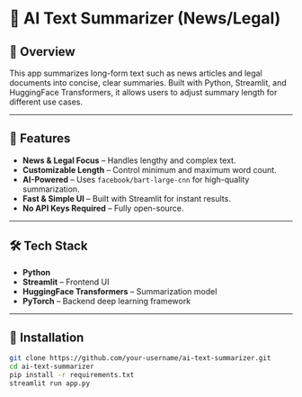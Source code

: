# 🧠 AI Text Summarizer (News/Legal)

## 📌 Overview
This app summarizes long-form text such as news articles and legal documents into concise, clear summaries. Built with Python, Streamlit, and HuggingFace Transformers, it allows users to adjust summary length for different use cases.

---

## 🚀 Features
- **News & Legal Focus** – Handles lengthy and complex text.
- **Customizable Length** – Control minimum and maximum word count.
- **AI-Powered** – Uses `facebook/bart-large-cnn` for high-quality summarization.
- **Fast & Simple UI** – Built with Streamlit for instant results.
- **No API Keys Required** – Fully open-source.

---

## 🛠 Tech Stack
- **Python**
- **Streamlit** – Frontend UI
- **HuggingFace Transformers** – Summarization model
- **PyTorch** – Backend deep learning framework

---

## 📂 Installation

```bash
git clone https://github.com/your-username/ai-text-summarizer.git
cd ai-text-summarizer
pip install -r requirements.txt
streamlit run app.py
